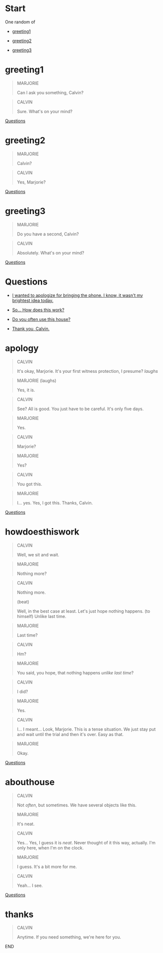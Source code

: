 # Start

One random of

* [greeting1](#greeting1)

* [greeting2](#greeting2)

* [greeting3](#greeting3)

# greeting1

> MARJORIE
> 
> Can I ask you something, Calvin?

> CALVIN
> 
> Sure. What's on your mind?

[Questions](#Questions)

# greeting2

> MARJORIE
> 
> Calvin?

> CALVIN
> 
> Yes, Marjorie?

[Questions](#Questions)

# greeting3

> MARJORIE
> 
> Do you have a second, Calvin?

> CALVIN
> 
> Absolutely. What's on your mind?

[Questions](#Questions)

# Questions

* [I wanted to apologize for bringing the phone. I know, it wasn't my brightest idea today.](#apology)

* [So... How does this work?](#howdoesthiswork)

* [Do you often use this house?](#abouthouse)

* [Thank you, Calvin.](#thanks)

# apology

> CALVIN
> 
> It's okay, Marjorie. It's your first witness protection, I presume? *laughs*

> MARJORIE (laughs)
> 
> Yes, it is.

> CALVIN
> 
> See? All is good. You just have to be careful. It's only five days.

> MARJORIE
> 
> Yes.

> CALVIN
> 
> Marjorie?

> MARJORIE
> 
> Yes?

> CALVIN
> 
> You got this.

> MARJORIE
> 
> I... yes. Yes, I got this. Thanks, Calvin.

[Questions](#Questions)

# howdoesthiswork

> CALVIN
> 
> Well, we sit and wait.

> MARJORIE
> 
> Nothing more?

> CALVIN
> 
> Nothing more.
> 
> (beat)
> 
> Well, in the best case at least. Let's just hope nothing happens. (to himself) Unlike last time.

> MARJORIE
> 
> Last time?

> CALVIN
> 
> Hm?

> MARJORIE
> 
> You said, you hope, that nothing happens *unlike last time*?

> CALVIN
> 
> I did?

> MARJORIE
> 
> Yes.

> CALVIN
> 
> I... I meant... Look, Marjorie. This is a tense situation. We just stay put and wait until the trial and then it's over. Easy as that.

> MARJORIE
> 
> Okay.

[Questions](#Questions)

# abouthouse

> CALVIN
> 
> Not *often*, but sometimes. We have several objects like this.

> MARJORIE
> 
> It's neat.

> CALVIN
> 
> Yes... Yes, I guess it is *neat*. Never thought of it this way, actually. I'm only here, when I'm on the clock.

> MARJORIE
> 
> I guess. It's a bit more for me.

> CALVIN
> 
> Yeah... I see.

[Questions](#Questions)

# thanks

> CALVIN
> 
> Anytime. If you need something, we're here for you.

END
